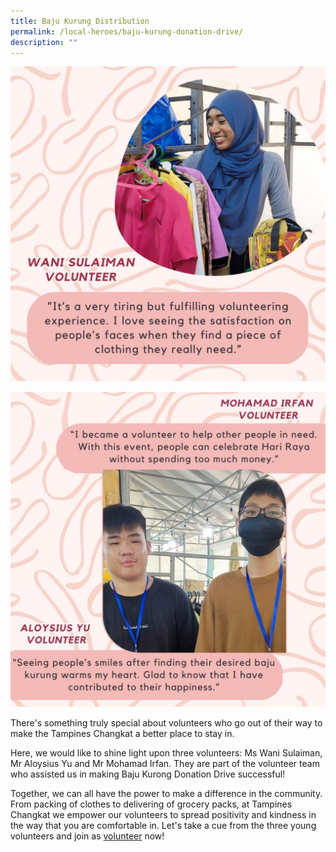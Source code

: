 ```yaml
---
title: Baju Kurung Distribution
permalink: /local-heroes/baju-kurung-donation-drive/
description: ""
---
```

![](/images/wani%20sulaiman.JPG)

![](/images/aloysius%20and%20irfan.JPG)

There's something truly special about volunteers who go out of their way to make the Tampines Changkat a better place to stay in. 

Here, we would like to shine light upon three volunteers: Ms Wani Sulaiman, Mr Aloysius Yu and Mr Mohamad Irfan. They are part of the volunteer team who assisted us in making Baju Kurong Donation Drive successful! 

Together, we can all have the power to make a difference in the community. From packing of clothes to delivering of grocery packs, at Tampines Changkat we empower our volunteers to spread positivity and kindness in the way that you are comfortable in. Let's take a cue from the three young volunteers and join as [volunteer](https://form.gov.sg/63e61a35b1cf750011109bd7) now!